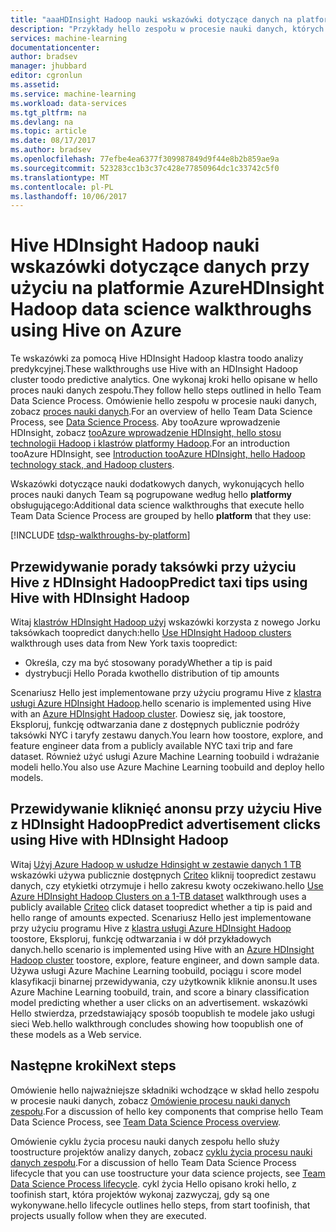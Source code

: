 ```yaml
---
title: "aaaHDInsight Hadoop nauki wskazówki dotyczące danych na platformie Azure przy użyciu Hive | Dokumentacja firmy Microsoft"
description: "Przykłady hello zespołu w procesie nauki danych, których przeprowadzenie hello w systemie gałęzi analizy predykcyjnej toodo Azure HDInsight Hadoop."
services: machine-learning
documentationcenter: 
author: bradsev
manager: jhubbard
editor: cgronlun
ms.assetid: 
ms.service: machine-learning
ms.workload: data-services
ms.tgt_pltfrm: na
ms.devlang: na
ms.topic: article
ms.date: 08/17/2017
ms.author: bradsev
ms.openlocfilehash: 77efbe4ea6377f309987849d9f44e8b2b859ae9a
ms.sourcegitcommit: 523283cc1b3c37c428e77850964dc1c33742c5f0
ms.translationtype: MT
ms.contentlocale: pl-PL
ms.lasthandoff: 10/06/2017
---
```

# <a name="hdinsight-hadoop-data-science-walkthroughs-using-hive-on-azure"></a><span data-ttu-id="5eb3b-103">Hive HDInsight Hadoop nauki wskazówki dotyczące danych przy użyciu na platformie Azure</span><span class="sxs-lookup"><span data-stu-id="5eb3b-103">HDInsight Hadoop data science walkthroughs using Hive on Azure</span></span> 

<span data-ttu-id="5eb3b-104">Te wskazówki za pomocą Hive HDInsight Hadoop klastra toodo analizy predykcyjnej.</span><span class="sxs-lookup"><span data-stu-id="5eb3b-104">These walkthroughs use Hive with an HDInsight Hadoop cluster toodo predictive analytics.</span></span> <span data-ttu-id="5eb3b-105">One wykonaj kroki hello opisane w hello proces nauki danych zespołu.</span><span class="sxs-lookup"><span data-stu-id="5eb3b-105">They follow hello steps outlined in hello Team Data Science Process.</span></span> <span data-ttu-id="5eb3b-106">Omówienie hello zespołu w procesie nauki danych, zobacz [proces nauki danych](data-science-process-overview.md).</span><span class="sxs-lookup"><span data-stu-id="5eb3b-106">For an overview of hello Team Data Science Process, see [Data Science Process](data-science-process-overview.md).</span></span> <span data-ttu-id="5eb3b-107">Aby tooAzure wprowadzenie HDInsight, zobacz [tooAzure wprowadzenie HDInsight, hello stosu technologii Hadoop i klastrów platformy Hadoop](../hdinsight/hdinsight-hadoop-introduction.md).</span><span class="sxs-lookup"><span data-stu-id="5eb3b-107">For an introduction tooAzure HDInsight, see [Introduction tooAzure HDInsight, hello Hadoop technology stack, and Hadoop clusters](../hdinsight/hdinsight-hadoop-introduction.md).</span></span>

<span data-ttu-id="5eb3b-108">Wskazówki dotyczące nauki dodatkowych danych, wykonujących hello proces nauki danych Team są pogrupowane według hello **platformy** obsługującego:</span><span class="sxs-lookup"><span data-stu-id="5eb3b-108">Additional data science walkthroughs that execute hello Team Data Science Process are grouped by hello **platform** that they use:</span></span> 

[!INCLUDE [tdsp-walkthroughs-by-platform](../../includes/tdsp-walkthroughs-by-platform.md)]


## <a name="predict-taxi-tips-using-hive-with-hdinsight-hadoop"></a><span data-ttu-id="5eb3b-109">Przewidywanie porady taksówki przy użyciu Hive z HDInsight Hadoop</span><span class="sxs-lookup"><span data-stu-id="5eb3b-109">Predict taxi tips using Hive with HDInsight Hadoop</span></span>

<span data-ttu-id="5eb3b-110">Witaj [klastrów HDInsight Hadoop użyj](machine-learning-data-science-process-hive-walkthrough.md) wskazówki korzysta z nowego Jorku taksówkach toopredict danych:</span><span class="sxs-lookup"><span data-stu-id="5eb3b-110">hello [Use HDInsight Hadoop clusters](machine-learning-data-science-process-hive-walkthrough.md) walkthrough uses data from New York taxis toopredict:</span></span> 

- <span data-ttu-id="5eb3b-111">Określa, czy ma być stosowany porady</span><span class="sxs-lookup"><span data-stu-id="5eb3b-111">Whether a tip is paid</span></span> 
- <span data-ttu-id="5eb3b-112">dystrybucji Hello Porada kwot</span><span class="sxs-lookup"><span data-stu-id="5eb3b-112">hello distribution of tip amounts</span></span>

<span data-ttu-id="5eb3b-113">Scenariusz Hello jest implementowane przy użyciu programu Hive z [klastra usługi Azure HDInsight Hadoop](https://azure.microsoft.com/services/hdinsight/).</span><span class="sxs-lookup"><span data-stu-id="5eb3b-113">hello scenario is implemented using Hive with an [Azure HDInsight Hadoop cluster](https://azure.microsoft.com/services/hdinsight/).</span></span> <span data-ttu-id="5eb3b-114">Dowiesz się, jak toostore, Eksploruj, funkcję odtwarzania dane z dostępnych publicznie podróży taksówki NYC i taryfy zestawu danych.</span><span class="sxs-lookup"><span data-stu-id="5eb3b-114">You learn how toostore, explore, and feature engineer data from a publicly available NYC taxi trip and fare dataset.</span></span> <span data-ttu-id="5eb3b-115">Również użyć usługi Azure Machine Learning toobuild i wdrażanie modeli hello.</span><span class="sxs-lookup"><span data-stu-id="5eb3b-115">You also use Azure Machine Learning toobuild and deploy hello models.</span></span>

## <a name="predict-advertisement-clicks-using-hive-with-hdinsight-hadoop"></a><span data-ttu-id="5eb3b-116">Przewidywanie kliknięć anonsu przy użyciu Hive z HDInsight Hadoop</span><span class="sxs-lookup"><span data-stu-id="5eb3b-116">Predict advertisement clicks using Hive with HDInsight Hadoop</span></span>

<span data-ttu-id="5eb3b-117">Witaj [Użyj Azure Hadoop w usłudze Hdinsight w zestawie danych 1 TB](machine-learning-data-science-process-hive-criteo-walkthrough.md) wskazówki używa publicznie dostępnych [Criteo](http://labs.criteo.com/downloads/download-terabyte-click-logs/) kliknij toopredict zestawu danych, czy etykietki otrzymuje i hello zakresu kwoty oczekiwano.</span><span class="sxs-lookup"><span data-stu-id="5eb3b-117">hello [Use Azure HDInsight Hadoop Clusters on a 1-TB dataset](machine-learning-data-science-process-hive-criteo-walkthrough.md) walkthrough uses a publicly available [Criteo](http://labs.criteo.com/downloads/download-terabyte-click-logs/) click dataset toopredict whether a tip is paid and hello range of amounts expected.</span></span> <span data-ttu-id="5eb3b-118">Scenariusz Hello jest implementowane przy użyciu programu Hive z [klastra usługi Azure HDInsight Hadoop](https://azure.microsoft.com/services/hdinsight/) toostore, Eksploruj, funkcję odtwarzania i w dół przykładowych danych.</span><span class="sxs-lookup"><span data-stu-id="5eb3b-118">hello scenario is implemented using Hive with an [Azure HDInsight Hadoop cluster](https://azure.microsoft.com/services/hdinsight/) toostore, explore, feature engineer, and down sample data.</span></span> <span data-ttu-id="5eb3b-119">Używa usługi Azure Machine Learning toobuild, pociągu i score model klasyfikacji binarnej przewidywania, czy użytkownik kliknie anonsu.</span><span class="sxs-lookup"><span data-stu-id="5eb3b-119">It uses Azure Machine Learning toobuild, train, and score a binary classification model predicting whether a user clicks on an advertisement.</span></span> <span data-ttu-id="5eb3b-120">wskazówki Hello stwierdza, przedstawiający sposób toopublish te modele jako usługi sieci Web.</span><span class="sxs-lookup"><span data-stu-id="5eb3b-120">hello walkthrough concludes showing how toopublish one of these models as a Web service.</span></span>


## <a name="next-steps"></a><span data-ttu-id="5eb3b-121">Następne kroki</span><span class="sxs-lookup"><span data-stu-id="5eb3b-121">Next steps</span></span>

<span data-ttu-id="5eb3b-122">Omówienie hello najważniejsze składniki wchodzące w skład hello zespołu w procesie nauki danych, zobacz [Omówienie procesu nauki danych zespołu](data-science-process-overview.md).</span><span class="sxs-lookup"><span data-stu-id="5eb3b-122">For a discussion of hello key components that comprise hello Team Data Science Process, see [Team Data Science Process overview](data-science-process-overview.md).</span></span>

<span data-ttu-id="5eb3b-123">Omówienie cyklu życia procesu nauki danych zespołu hello służy toostructure projektów analizy danych, zobacz [cyklu życia procesu nauki danych zespołu](data-science-process-lifecycle.md).</span><span class="sxs-lookup"><span data-stu-id="5eb3b-123">For a discussion of hello Team Data Science Process lifecycle that you can use toostructure your data science projects, see [Team Data Science Process lifecycle](data-science-process-lifecycle.md).</span></span> <span data-ttu-id="5eb3b-124">cykl życia Hello opisano kroki hello, z toofinish start, która projektów wykonaj zazwyczaj, gdy są one wykonywane.</span><span class="sxs-lookup"><span data-stu-id="5eb3b-124">hello lifecycle outlines hello steps, from start toofinish, that projects usually follow when they are executed.</span></span> 

